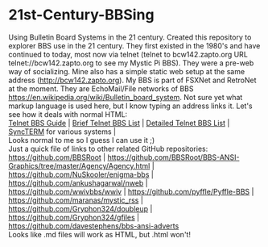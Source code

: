 # 21st-Century-BBSing
Using Bulletin Board Systems in the 21 century.
Created this repository to explorer BBS use in the 21 century. They first existed in the 1980's and have continued to today, most now via telnet (telnet to bcw142.zapto.org URL telnet://bcw142.zapto.org to see my Mystic Pi BBS). They were a pre-web way of socializing. Mine also has a simple static web setup at the same address (http://bcw142.zapto.org). My BBS is part of FSXNet and RetroNet at the moment. They are EchoMail/File networks of BBS https://en.wikipedia.org/wiki/Bulletin_board_system.
Not sure yet what markup language is used here, but I know typing an address links it. Let's see how it deals with normal HTML:
<BR><A HREF=http://telnetbbsguide.com/>Telnet BBS Guide</A> |
<A HREF=http://telnetbbsguide.com/bbs/list/brief>Brief Telnet BBS List</A> |
<A HREF=http://telnetbbsguide.com/bbs/list/detail>Detailed Telnet BBS List</A> | 
<A HREF=http://syncterm.bbsdev.net/>SyncTERM</A> for various systems |
<BR>Looks normal to me so I guess I can use it ;)<BR>
Just a quick file of links to other related GitHub repositories:<BR>
https://github.com/BBSRoot | https://github.com/BBSRoot/BBS-ANSI-Graphics/tree/master/Agency/Agency.html | 
https://github.com/NuSkooler/enigma-bbs | https://github.com/ankushagarwal/nweb | https://github.com/wwivbbs/wwiv | 
https://github.com/pyffle/Pyffle-BBS | https://github.com/maranas/mystic_rss | 
https://github.com/Gryphon324/doubleup | https://github.com/Gryphon324/gfiles | https://github.com/davestephens/bbs-ansi-adverts
<BR>Looks like .md files will work as HTML, but .html won't!
